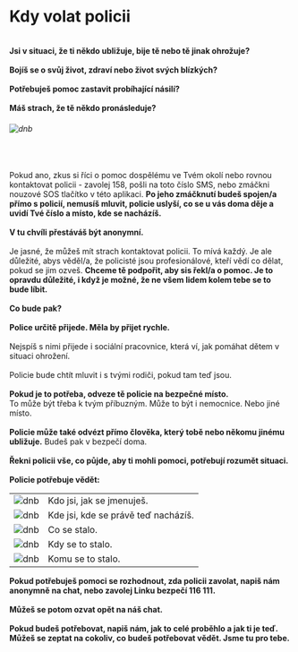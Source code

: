 # Kdy volat policii
\
**Jsi v situaci, že ti někdo ubližuje, bije tě nebo tě jinak ohrožuje?**
\
\
**Bojíš se o svůj život, zdraví nebo život svých blízkých?**
\
\
**Potřebuješ pomoc zastavit probíhající násilí?**
\
\
**Máš strach, že tě někdo pronásleduje?**

###### ![dnb](resource:assets/images/police.png#250x250)

\
\
Pokud ano, zkus si říci o pomoc dospělému ve Tvém okolí nebo rovnou kontaktovat  policii - zavolej 158, pošli na toto číslo SMS, nebo zmáčkni nouzové  SOS tlačítko v této aplikaci. **Po jeho zmáčknutí budeš spojen/a přímo s policií, nemusíš mluvit, policie uslyší, co se u vás doma děje a uvidí Tvé číslo a místo, kde se nacházíš.**
\
\
**V tu chvíli přestáváš být anonymní.**
\
\
Je jasné, že můžeš mít strach kontaktovat policii. To mívá každý. Je ale důležité, abys věděl/a, že policisté jsou profesionálové, kteří vědí co dělat, pokud se jim ozveš. **Chceme tě podpořit, aby sis řekl/a o pomoc. Je to opravdu důležité, i když je možné, že ne všem lidem kolem tebe se to bude líbit.**
\
\
**Co bude pak?**
\
\
**Police určitě přijede. Měla by přijet rychle.**
\
\
Nejspíš s nimi přijede i sociální pracovnice, která ví, jak pomáhat dětem v situaci ohrožení.
\
\
Policie bude chtít mluvit i s tvými rodiči, pokud tam teď jsou.
\
\
**Pokud je to potřeba,  odveze tě policie na bezpečné místo.**
\
To může být  třeba k tvým příbuzným. Může to být i nemocnice. Nebo jiné místo.
\
\
**Policie může také odvézt přímo člověka, který tobě nebo někomu jinému ubližuje.** Budeš pak v bezpečí doma.
\
\
**Řekni policii vše, co půjde, aby ti mohli pomoci, potřebují rozumět situaci.**
\
\
**Policie potřebuje vědět:**

|                                                      |                           |
|------------------------------------------------------|---------------------------|
| ![dnb](resource:assets/images/bullet_blue.png#8x8)   | Kdo jsi, jak se jmenuješ. |
| ![dnb](resource:assets/images/bullet_green.png#8x8)  | Kde jsi, kde se právě teď nacházíš. |
| ![dnb](resource:assets/images/bullet_yellow.png#8x8) | Co se stalo. |
| ![dnb](resource:assets/images/bullet_red.png#8x8)    | Kdy se to stalo. |
| ![dnb](resource:assets/images/bullet_blue.png#8x8)   | Komu se to stalo. |


**Pokud potřebuješ pomoci se rozhodnout, zda policii zavolat, napiš nám anonymně na chat, nebo zavolej  Linku bezpečí 116 111.**
\
\
**Můžeš se potom ozvat opět na náš chat.**
\
\
**Pokud budeš potřebovat, napiš nám, jak to celé proběhlo a jak ti je teď. Můžeš se zeptat na cokoliv, co budeš potřebovat vědět. Jsme tu pro tebe.**